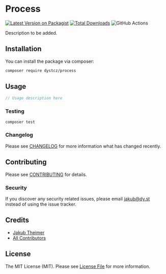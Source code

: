 # Process

[![Latest Version on Packagist](https://img.shields.io/packagist/v/dystcz/process.svg?style=flat-square)](https://packagist.org/packages/dystcz/process)
[![Total Downloads](https://img.shields.io/packagist/dt/dystcz/process.svg?style=flat-square)](https://packagist.org/packages/dystcz/process)
![GitHub Actions](https://github.com/dystcz/process/actions/workflows/main.yml/badge.svg)

Description to be added.

## Installation

You can install the package via composer:

```bash
composer require dystcz/process
```

## Usage

```php
// Usage description here
```

### Testing

```bash
composer test
```

### Changelog

Please see [CHANGELOG](CHANGELOG.md) for more information what has changed recently.

## Contributing

Please see [CONTRIBUTING](CONTRIBUTING.md) for details.

### Security

If you discover any security related issues, please email jakub@dy.st instead of using the issue tracker.

## Credits

-   [Jakub Theimer](https://github.com/dystcz)
-   [All Contributors](../../contributors)

## License

The MIT License (MIT). Please see [License File](LICENSE.md) for more information.

